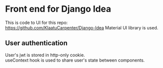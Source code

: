 # Front end for Django Idea
This is code to UI for this repo:  
https://github.com/KlaatuCarpenter/Django-Idea
Material UI library is used.  

## User authentication
User's jwt is stored in http-only cookie.  
useContext hook is used to share user's state between components.